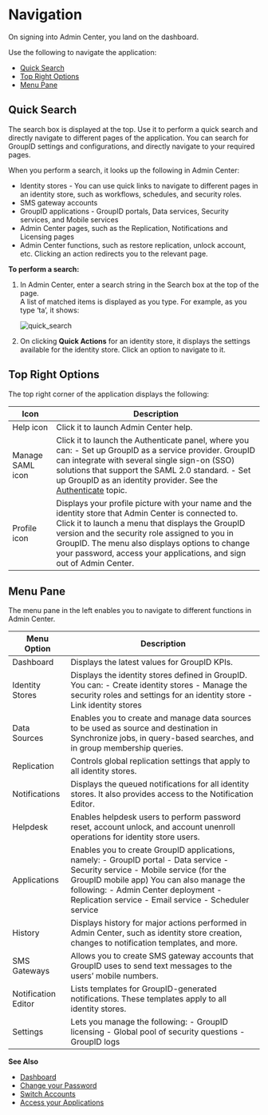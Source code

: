 # Navigation

On signing into Admin Center, you land on the dashboard.

Use the following to navigate the application:

- [Quick Search](#quick-search)
- [Top Right Options](#top-right-options)
- [Menu Pane](#menu-pane)

## Quick Search

The search box is displayed at the top. Use it to perform a quick search and directly navigate to
different pages of the application. You can search for GroupID settings and configurations, and
directly navigate to your required pages.

When you perform a search, it looks up the following in Admin Center:

- Identity stores - You can use quick links to navigate to different pages in an identity store,
  such as workflows, schedules, and security roles.
- SMS gateway accounts
- GroupID applications - GroupID portals, Data services, Security services, and Mobile services
- Admin Center pages, such as the Replication, Notifications and Licensing pages
- Admin Center functions, such as restore replication, unlock account, etc. Clicking an action
  redirects you to the relevant page.

**To perform a search:**

1. In Admin Center, enter a search string in the Search box at the top of the page.  
   A list of matched items is displayed as you type. For example, as you type ‘ta’, it shows:

   ![quick_search](/img/versioned_docs/directorymanager_11.0/directorymanager/admincenter/general/quick_search.webp)

2. On clicking **Quick Actions** for an identity store, it displays the settings available for the
   identity store. Click an option to navigate to it.

## Top Right Options

The top right corner of the application displays the following:

| Icon             | Description                                                                                                                                                                                                                                                                                                                                            |
| ---------------- | ------------------------------------------------------------------------------------------------------------------------------------------------------------------------------------------------------------------------------------------------------------------------------------------------------------------------------------------------------ |
| Help icon        | Click it to launch Admin Center help.                                                                                                                                                                                                                                                                                                                  |
| Manage SAML icon | Click it to launch the Authenticate panel, where you can: - Set up GroupID as a service provider. GroupID can integrate with several single sign-on (SSO) solutions that support the SAML 2.0 standard. - Set up GroupID as an identity provider. See the [Authenticate](/docs/directorymanager/11.0/directorymanager/authenticate/overview.md) topic. |
| Profile icon     | Displays your profile picture with your name and the identity store that Admin Center is connected to. Click it to launch a menu that displays the GroupID version and the security role assigned to you in GroupID. The menu also displays options to change your password, access your applications, and sign out of Admin Center.                   |

## Menu Pane

The menu pane in the left enables you to navigate to different functions in Admin Center.

| Menu Option         | Description                                                                                                                                                                                                                                                                 |
| ------------------- | --------------------------------------------------------------------------------------------------------------------------------------------------------------------------------------------------------------------------------------------------------------------------- |
| Dashboard           | Displays the latest values for GroupID KPIs.                                                                                                                                                                                                                                |
| Identity Stores     | Displays the identity stores defined in GroupID. You can: - Create identity stores - Manage the security roles and settings for an identity store - Link identity stores                                                                                                    |
| Data Sources        | Enables you to create and manage data sources to be used as source and destination in Synchronize jobs, in query-based searches, and in group membership queries.                                                                                                           |
| Replication         | Controls global replication settings that apply to all identity stores.                                                                                                                                                                                                     |
| Notifications       | Displays the queued notifications for all identity stores. It also provides access to the Notification Editor.                                                                                                                                                              |
| Helpdesk            | Enables helpdesk users to perform password reset, account unlock, and account unenroll operations for identity store users.                                                                                                                                                 |
| Applications        | Enables you to create GroupID applications, namely: - GroupID portal - Data service - Security service - Mobile service (for the GroupID mobile app) You can also manage the following: - Admin Center deployment - Replication service - Email service - Scheduler service |
| History             | Displays history for major actions performed in Admin Center, such as identity store creation, changes to notification templates, and more.                                                                                                                                 |
| SMS Gateways        | Allows you to create SMS gateway accounts that GroupID uses to send text messages to the users’ mobile numbers.                                                                                                                                                             |
| Notification Editor | Lists templates for GroupID-generated notifications. These templates apply to all identity stores.                                                                                                                                                                          |
| Settings            | Lets you manage the following: - GroupID licensing - Global pool of security questions - GroupID logs                                                                                                                                                                       |

**See Also**

- [Dashboard](/docs/directorymanager/11.0/directorymanager/admincenter/general/dashboard.md)
- [Change your Password](/docs/directorymanager/11.0/directorymanager/admincenter/general/changepassword.md)
- [Switch Accounts](/docs/directorymanager/11.0/directorymanager/admincenter/general/switchaccount.md)
- [Access your Applications](/docs/directorymanager/11.0/directorymanager/admincenter/general/accessapplications.md)
